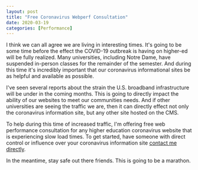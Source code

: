 ```yaml
---
layout: post
title: "Free Coronavirus Webperf Consultation"
date: 2020-03-19
categories: [Performance]
---
```

I think we can all agree we are living in interesting times. It's going to be some time before the effect the COVID-19 outbreak is having on higher-ed will be fully realized. Many universities, including Notre Dame, have suspended in-person classes for the remainder of the semester. And during this time it's incredibly important that our coronavirus informational sites be as helpful and available as possible.<!-- more -->

I've seen several reports about the strain the U.S. broadband infrastructure will be under in the coming months. This is going to directly impact the ability of our websites to meet our communities needs. And if other universities are seeing the traffic we are, then it can directly effect not only the coronavirus information site, but any other site hosted on the CMS.

To help during this time of increased traffic, I'm offering free web performance consultation for any higher education coronavirus website that is experiencing slow load times. To get started, have someone with direct control or influence over your coronavirus information site [contact me directly](/contact/).

In the meantime, stay safe out there friends. This is going to be a marathon.